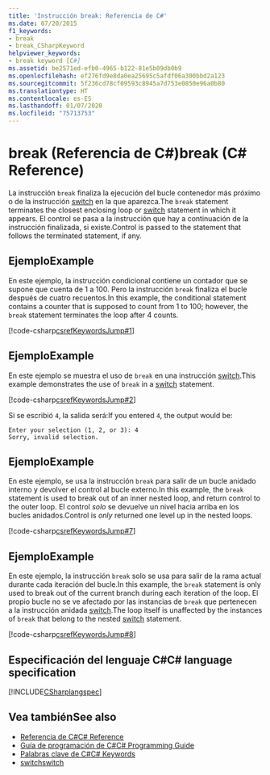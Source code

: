 ```yaml
---
title: 'Instrucción break: Referencia de C#'
ms.date: 07/20/2015
f1_keywords:
- break
- break_CSharpKeyword
helpviewer_keywords:
- break keyword [C#]
ms.assetid: be2571ed-efb0-4965-b122-81e5b09db0b9
ms.openlocfilehash: ef276fd9e8da0ea25695c5afdf06a300bbd2a123
ms.sourcegitcommit: 5f236cd78cf09593c8945a7d753e0850e96a0b80
ms.translationtype: HT
ms.contentlocale: es-ES
ms.lasthandoff: 01/07/2020
ms.locfileid: "75713753"
---
```

# <a name="break-c-reference"></a><span data-ttu-id="daaca-102">break (Referencia de C#)</span><span class="sxs-lookup"><span data-stu-id="daaca-102">break (C# Reference)</span></span>

<span data-ttu-id="daaca-103">La instrucción `break` finaliza la ejecución del bucle contenedor más próximo o de la instrucción [switch](./switch.md) en la que aparezca.</span><span class="sxs-lookup"><span data-stu-id="daaca-103">The `break` statement terminates the closest enclosing loop or [switch](./switch.md) statement in which it appears.</span></span> <span data-ttu-id="daaca-104">El control se pasa a la instrucción que hay a continuación de la instrucción finalizada, si existe.</span><span class="sxs-lookup"><span data-stu-id="daaca-104">Control is passed to the statement that follows the terminated statement, if any.</span></span>

## <a name="example"></a><span data-ttu-id="daaca-105">Ejemplo</span><span class="sxs-lookup"><span data-stu-id="daaca-105">Example</span></span>

<span data-ttu-id="daaca-106">En este ejemplo, la instrucción condicional contiene un contador que se supone que cuenta de 1 a 100. Pero la instrucción `break` finaliza el bucle después de cuatro recuentos.</span><span class="sxs-lookup"><span data-stu-id="daaca-106">In this example, the conditional statement contains a counter that is supposed to count from 1 to 100; however, the `break` statement terminates the loop after 4 counts.</span></span>

[!code-csharp[csrefKeywordsJump#1](~/samples/snippets/csharp/VS_Snippets_VBCSharp/csrefKeywordsJump/CS/csrefKeywordsJump.cs#1)]

## <a name="example"></a><span data-ttu-id="daaca-107">Ejemplo</span><span class="sxs-lookup"><span data-stu-id="daaca-107">Example</span></span>

<span data-ttu-id="daaca-108">En este ejemplo se muestra el uso de `break` en una instrucción [switch](./switch.md).</span><span class="sxs-lookup"><span data-stu-id="daaca-108">This example demonstrates the use of `break` in a [switch](./switch.md) statement.</span></span>

[!code-csharp[csrefKeywordsJump#2](~/samples/snippets/csharp/VS_Snippets_VBCSharp/csrefKeywordsJump/CS/csrefKeywordsJump.cs#2)]

<span data-ttu-id="daaca-109">Si se escribió `4`, la salida será:</span><span class="sxs-lookup"><span data-stu-id="daaca-109">If you entered `4`, the output would be:</span></span>

```console
Enter your selection (1, 2, or 3): 4
Sorry, invalid selection.
```

## <a name="example"></a><span data-ttu-id="daaca-110">Ejemplo</span><span class="sxs-lookup"><span data-stu-id="daaca-110">Example</span></span>

<span data-ttu-id="daaca-111">En este ejemplo, se usa la instrucción `break` para salir de un bucle anidado interno y devolver el control al bucle externo.</span><span class="sxs-lookup"><span data-stu-id="daaca-111">In this example, the `break` statement is used to break out of an inner nested loop, and return control to the outer loop.</span></span> <span data-ttu-id="daaca-112">El control _solo_ se devuelve un nivel hacia arriba en los bucles anidados.</span><span class="sxs-lookup"><span data-stu-id="daaca-112">Control is _only_ returned one level up in the nested loops.</span></span>

[!code-csharp[csrefKeywordsJump#7](~/samples/snippets/csharp/VS_Snippets_VBCSharp/csrefKeywordsJump/CS/csrefKeywordsJump.cs#7)]

## <a name="example"></a><span data-ttu-id="daaca-113">Ejemplo</span><span class="sxs-lookup"><span data-stu-id="daaca-113">Example</span></span>

<span data-ttu-id="daaca-114">En este ejemplo, la instrucción `break` solo se usa para salir de la rama actual durante cada iteración del bucle.</span><span class="sxs-lookup"><span data-stu-id="daaca-114">In this example, the `break` statement is only used to break out of the current branch during each iteration of the loop.</span></span> <span data-ttu-id="daaca-115">El propio bucle no se ve afectado por las instancias de `break` que pertenecen a la instrucción anidada [switch](./switch.md).</span><span class="sxs-lookup"><span data-stu-id="daaca-115">The loop itself is unaffected by the instances of `break` that belong to the nested [switch](./switch.md) statement.</span></span>

[!code-csharp[csrefKeywordsJump#8](~/samples/snippets/csharp/VS_Snippets_VBCSharp/csrefKeywordsJump/CS/csrefKeywordsJump.cs#8)]

## <a name="c-language-specification"></a><span data-ttu-id="daaca-116">Especificación del lenguaje C#</span><span class="sxs-lookup"><span data-stu-id="daaca-116">C# language specification</span></span>

[!INCLUDE[CSharplangspec](~/includes/csharplangspec-md.md)]

## <a name="see-also"></a><span data-ttu-id="daaca-117">Vea también</span><span class="sxs-lookup"><span data-stu-id="daaca-117">See also</span></span>

- [<span data-ttu-id="daaca-118">Referencia de C#</span><span class="sxs-lookup"><span data-stu-id="daaca-118">C# Reference</span></span>](../index.md)
- [<span data-ttu-id="daaca-119">Guía de programación de C#</span><span class="sxs-lookup"><span data-stu-id="daaca-119">C# Programming Guide</span></span>](../../programming-guide/index.md)
- [<span data-ttu-id="daaca-120">Palabras clave de C#</span><span class="sxs-lookup"><span data-stu-id="daaca-120">C# Keywords</span></span>](./index.md)
- [<span data-ttu-id="daaca-121">switch</span><span class="sxs-lookup"><span data-stu-id="daaca-121">switch</span></span>](./switch.md)
